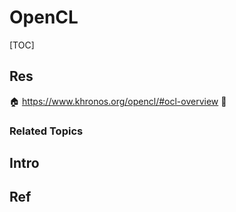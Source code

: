 # OpenCL

[TOC]



## Res
🏠 https://www.khronos.org/opencl/#ocl-overview
🚧 


### Related Topics



## Intro



## Ref
